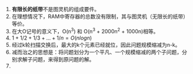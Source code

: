 1. **有限长的纸带**不是图灵机的组成要件。
2. 在理想情况下，RAM中寄存器的总数没有限制，其与图灵机（无限长的纸带）等价。
3. 在大O记号的意义下，O(n<sup>3</sup>) 和 O(n<sup>3</sup> + 2000n<sup>2</sup> + 1000n)相等。
4. $1+1/2+1/3+...+1/n = O(nlogn)$
5. 经过k轮扫描交换后，最大的k个元素已经就位，因此问题规模缩减为n-k。
6. 减而治之的思想是：将问题划分为一个平凡、一个规模缩减的两个子问题，分别求解子问题，来得到原问题的解。
7. 